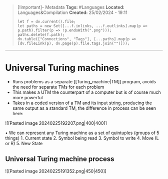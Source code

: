 > [!important]- Metadata
> **Tags:** #Languages 
> **Located:** Languages&Compilation
> **Created:** 25/02/2024 - 19:11
> ```dataviewjs
> let f = dv.current().file;
> let paths = new Set([...f.inlinks, ...f.outlinks].map(p => p.path).filter(p => !p.endsWith(".png")));
> paths.delete(f.path);
> dv.table(["Connections", "Tags"], [...paths].map(p => [dv.fileLink(p), dv.page(p).file.tags.join("")]));
> ```

___
# Universal Turing machines
- Runs problems as a separate [[Turing_machine|TM]] program, avoids the need for separate TMs for each problem
- This makes a UTM the counterpart of a computer but is of course much more powerful
- Takes in a coded version of a TM and its input string, producing the same output as a standard TM, the difference in process can be seen here:

![[Pasted image 20240225192207.png|400|400]]



• We can represent any Turing machine as a set of quintuples (groups of 5 things) 
	1. Current state
	2. Symbol being read 
	3. Symbol to write 
	4. Move (L or R) 
	5. New State



## Universal Turing machine process



![[Pasted image 20240225191352.png|450|450]]
